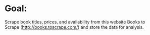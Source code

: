 # Goal:
Scrape book titles, prices, and availability from this website Books to Scrape (http://books.toscrape.com/) and store the data for analysis.